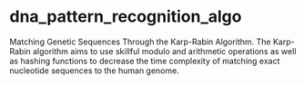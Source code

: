 # dna_pattern_recognition_algo
Matching Genetic Sequences Through the Karp-Rabin Algorithm. The Karp-Rabin algorithm aims to use skillful modulo and arithmetic operations as well as hashing functions to decrease the time complexity of matching exact nucleotide sequences to the human genome.
